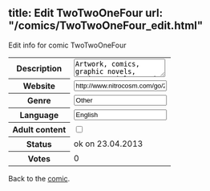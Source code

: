 title: Edit TwoTwoOneFour
url: "/comics/TwoTwoOneFour_edit.html"
---
Edit info for comic TwoTwoOneFour

<form name="comic" action="http://gaepostmail.appengine.com/comic" name="post">
<table class="comicinfo">
<tr>
<th>Description</th><td><textarea name="description">Artwork, comics, graphic novels, music, articles, and various silliness by Troy McQuinn</textarea></td>
</tr>
<tr>
<th>Website</th><td><input type="text" name="url" value="http://www.nitrocosm.com/go/2214_classic/"/></td>
</tr>
<tr>
<th>Genre</th><td><input type="text" name="genre" value="Other"/></td>
</tr>
<tr>
<th>Language</th><td><input type="text" name="language" value="English"/></td>
</tr>
<tr>
<th>Adult content</th><td><input type="checkbox" name="adult" value="adult" /></td>
</tr>
<tr>
<th>Status</th><td>ok on 23.04.2013</td>
</tr>
<tr>
<th>Votes</th><td>0</div></td>
</tr>
</table>
</form>

Back to the [comic](/comics/TwoTwoOneFour.html).

